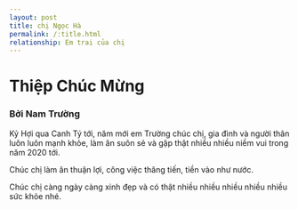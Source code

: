 ```yaml
---
layout: post
title: chị Ngọc Hà
permalink: /:title.html
relationship: Em trai của chị
---
```

    
<h1 class="content__title">Thiệp Chúc Mừng</h1>
<h3 class="content__author">Bởi Nam Trường</h3>

Kỷ Hợi qua Canh Tý tới, năm mới em Trường chúc chị, gia đình và người thân luôn luôn mạnh khỏe, làm ăn suôn sẻ và gặp thật nhiều nhiều niềm vui trong năm 2020 tới.

Chúc chị làm ăn thuận lợi, công việc thăng tiến, tiền vào như nước.

Chúc chị càng ngày càng xinh đẹp và có thật nhiều nhiều nhiều nhiều nhiều sức khỏe nhé.